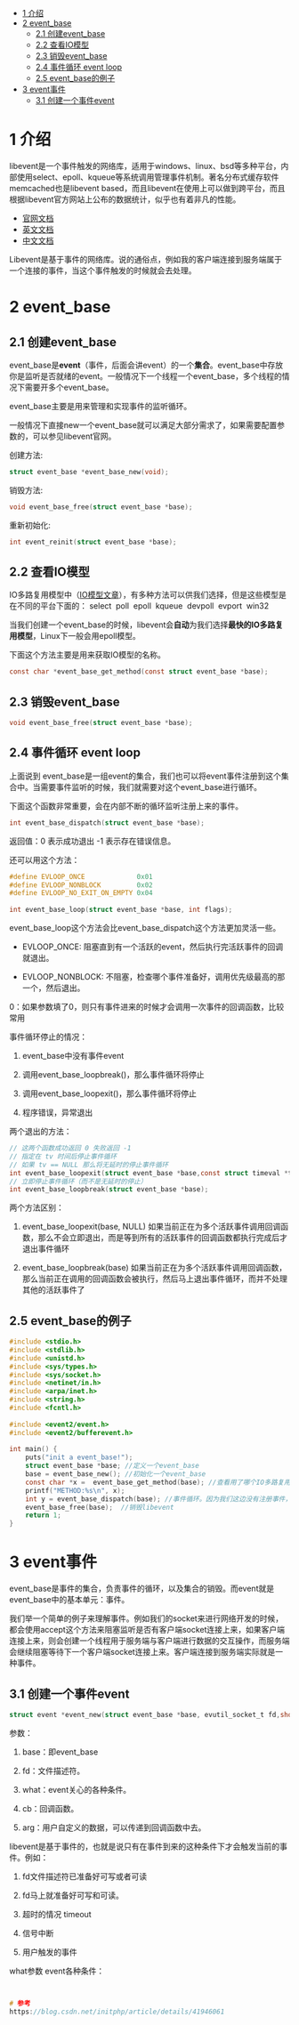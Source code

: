 
<!-- @import "[TOC]" {cmd="toc" depthFrom=1 depthTo=6 orderedList=false} -->

<!-- code_chunk_output -->

* [1 介绍](#1-介绍)
* [2 event\_base](#2-event_base)
	* [2.1 创建event\_base](#21-创建event_base)
	* [2.2 查看IO模型](#22-查看io模型)
	* [2.3 销毁event\_base](#23-销毁event_base)
	* [2.4 事件循环 event loop](#24-事件循环-event-loop)
	* [2.5 event\_base的例子](#25-event_base的例子)
* [3 event事件](#3-event事件)
	* [3.1 创建一个事件event](#31-创建一个事件event)

<!-- /code_chunk_output -->

# 1 介绍

libevent是一个事件触发的网络库，适用于windows、linux、bsd等多种平台，内部使用select、epoll、kqueue等系统调用管理事件机制。著名分布式缓存软件memcached也是libevent based，而且libevent在使用上可以做到跨平台，而且根据libevent官方网站上公布的数据统计，似乎也有着非凡的性能。

- [官网文档](http://libevent.org/)
- [英文文档](http://www.wangafu.net/~nickm/libevent-book/)
- [中文文档](http://www.cppblog.com/mysileng/category/20374.html)

Libevent是基于事件的网络库。说的通俗点，例如我的客户端连接到服务端属于一个连接的事件，当这个事件触发的时候就会去处理。

# 2 event\_base

## 2.1 创建event\_base

event\_base是**event**（事件，后面会讲event）的一个**集合**。event\_base中存放你是监听是否就绪的event。一般情况下一个线程一个event_base，多个线程的情况下需要开多个event\_base。

event\_base主要是用来管理和实现事件的监听循环。

一般情况下直接new一个event_base就可以满足大部分需求了，如果需要配置参数的，可以参见libevent官网。

创建方法:

```c
struct event_base *event_base_new(void);
```

销毁方法:

```c
void event_base_free(struct event_base *base);
```

重新初始化:

```c
int event_reinit(struct event_base *base);
```

## 2.2 查看IO模型

IO多路复用模型中（[IO模型文章](http://blog.csdn.net/initphp/article/details/42011845)），有多种方法可以供我们选择，但是这些模型是在不同的平台下面的： select  poll  epoll  kqueue  devpoll  evport  win32

当我们创建一个event\_base的时候，libevent会**自动**为我们选择**最快的IO多路复用模型**，Linux下一般会用epoll模型。

下面这个方法主要是用来获取IO模型的名称。

```c
const char *event_base_get_method(const struct event_base *base);
```

## 2.3 销毁event\_base

```c
void event_base_free(struct event_base *base);
```

## 2.4 事件循环 event loop

上面说到 event\_base是一组event的集合，我们也可以将event事件注册到这个集合中。当需要事件监听的时候，我们就需要对这个event\_base进行循环。

下面这个函数非常重要，会在内部不断的循环监听注册上来的事件。

```c
int event_base_dispatch(struct event_base *base);
```

返回值：0 表示成功退出  -1 表示存在错误信息。

还可以用这个方法：

```c
#define EVLOOP_ONCE             0x01
#define EVLOOP_NONBLOCK         0x02
#define EVLOOP_NO_EXIT_ON_EMPTY 0x04
 
int event_base_loop(struct event_base *base, int flags);
```

event_base_loop这个方法会比event_base_dispatch这个方法更加灵活一些。

- EVLOOP\_ONCE: 阻塞直到有一个活跃的event，然后执行完活跃事件的回调就退出。

- EVLOOP\_NONBLOCK: 不阻塞，检查哪个事件准备好，调用优先级最高的那一个，然后退出。

0：如果参数填了0，则只有事件进来的时候才会调用一次事件的回调函数，比较常用

事件循环停止的情况：

1. event_base中没有事件event

2. 调用event_base_loopbreak()，那么事件循环将停止

3. 调用event_base_loopexit()，那么事件循环将停止

4. 程序错误，异常退出

两个退出的方法：

```c
// 这两个函数成功返回 0 失败返回 -1
// 指定在 tv 时间后停止事件循环
// 如果 tv == NULL 那么将无延时的停止事件循环
int event_base_loopexit(struct event_base *base,const struct timeval *tv);
// 立即停止事件循环（而不是无延时的停止）
int event_base_loopbreak(struct event_base *base);
```

两个方法区别：

1. event_base_loopexit(base, NULL) 如果当前正在为多个活跃事件调用回调函数，那么不会立即退出，而是等到所有的活跃事件的回调函数都执行完成后才退出事件循环

2. event_base_loopbreak(base) 如果当前正在为多个活跃事件调用回调函数，那么当前正在调用的回调函数会被执行，然后马上退出事件循环，而并不处理其他的活跃事件了

## 2.5 event\_base的例子

```c
#include <stdio.h>
#include <stdlib.h>
#include <unistd.h>
#include <sys/types.h>    
#include <sys/socket.h>    
#include <netinet/in.h>    
#include <arpa/inet.h>   
#include <string.h>
#include <fcntl.h> 
 
#include <event2/event.h>
#include <event2/bufferevent.h>
 
int main() {
	puts("init a event_base!");
	struct event_base *base; //定义一个event_base
	base = event_base_new(); //初始化一个event_base
	const char *x =  event_base_get_method(base); //查看用了哪个IO多路复用模型，linux一下用epoll
	printf("METHOD:%s\n", x);
	int y = event_base_dispatch(base); //事件循环。因为我们这边没有注册事件，所以会直接退出
	event_base_free(base);  //销毁libevent
	return 1;
}
```

# 3 event事件

event_base是事件的集合，负责事件的循环，以及集合的销毁。而event就是event_base中的基本单元：事件。

我们举一个简单的例子来理解事件。例如我们的socket来进行网络开发的时候，都会使用accept这个方法来阻塞监听是否有客户端socket连接上来，如果客户端连接上来，则会创建一个线程用于服务端与客户端进行数据的交互操作，而服务端会继续阻塞等待下一个客户端socket连接上来。客户端连接到服务端实际就是一种事件。

## 3.1 创建一个事件event

```c
struct event *event_new(struct event_base *base, evutil_socket_t fd,short what, event_callback_fn cb,void *arg);
```

参数：

1. base：即event_base

2. fd：文件描述符。

3. what：event关心的各种条件。

4. cb：回调函数。

5. arg：用户自定义的数据，可以传递到回调函数中去。

libevent是基于事件的，也就是说只有在事件到来的这种条件下才会触发当前的事件。例如：

1. fd文件描述符已准备好可写或者可读

2. fd马上就准备好可写和可读。

3. 超时的情况 timeout

4. 信号中断

5. 用户触发的事件

what参数 event各种条件：

```c


# 参考
https://blog.csdn.net/initphp/article/details/41946061

